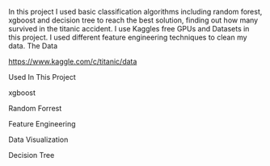 In this project I used basic classification algorithms including random forest, xgboost and decision tree to reach the best solution, finding out how many survived in the titanic accident. I use Kaggles free GPUs and Datasets in this project. I used different feature engineering techniques to clean my data.
The Data

https://www.kaggle.com/c/titanic/data


Used In This Project

   xgboost

   Random Forrest

   Feature Engineering

   Data Visualization

   Decision Tree
